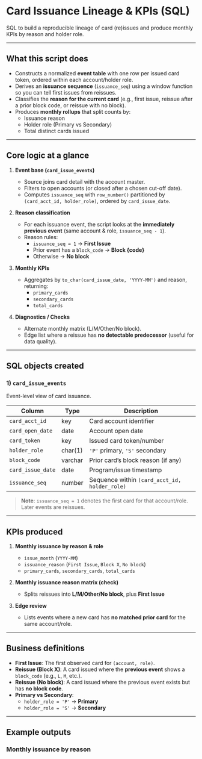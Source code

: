 # Card Issuance Lineage & KPIs (SQL)

SQL to build a reproducible lineage of card (re)issues and produce monthly KPIs by reason and holder role.

---

## What this script does

- Constructs a normalized **event table** with one row per issued card token, ordered within each account/holder role.
- Derives an **issuance sequence** (`issuance_seq`) using a window function so you can tell first issues from reissues.
- Classifies the **reason for the current card** (e.g., first issue, reissue after a prior block code, or reissue with no block).
- Produces **monthly rollups** that split counts by:
  - Issuance reason
  - Holder role (Primary vs Secondary)
  - Total distinct cards issued

---

## Core logic at a glance

1. **Event base (`card_issue_events`)**
   - Source joins card detail with the account master.
   - Filters to open accounts (or closed after a chosen cut-off date).
   - Computes `issuance_seq` with `row_number()` partitioned by `(card_acct_id, holder_role)`, ordered by `card_issue_date`.

2. **Reason classification**
   - For each issuance event, the script looks at the **immediately previous event** (same account & role, `issuance_seq - 1`).
   - Reason rules:
     - `issuance_seq = 1` → **First Issue**
     - Prior event has a `block_code` → **Block {code}**
     - Otherwise → **No block**

3. **Monthly KPIs**
   - Aggregates by `to_char(card_issue_date, 'YYYY-MM')` and reason, returning:
     - `primary_cards`
     - `secondary_cards`
     - `total_cards`

4. **Diagnostics / Checks**
   - Alternate monthly matrix (L/M/Other/No block).
   - Edge list where a reissue has **no detectable predecessor** (useful for data quality).

---

## SQL objects created

### 1) `card_issue_events`
Event-level view of card issuance.

| Column            | Type        | Description                                   |
|-------------------|-------------|-----------------------------------------------|
| `card_acct_id`    | key         | Card account identifier                       |
| `card_open_date`  | date        | Account open date                             |
| `card_token`      | key         | Issued card token/number                      |
| `holder_role`     | char(1)     | `'P'` primary, `'S'` secondary                |
| `block_code`      | varchar     | Prior card’s block reason (if any)            |
| `card_issue_date` | date        | Program/issue timestamp                        |
| `issuance_seq`    | number      | Sequence within `(card_acct_id, holder_role)` |

> **Note**: `issuance_seq = 1` denotes the first card for that account/role. Later events are reissues.

---

## KPIs produced

1. **Monthly issuance by reason & role**
   - `issue_month` (`YYYY-MM`)
   - `issuance_reason` (`First Issue`, `Block X`, `No block`)
   - `primary_cards`, `secondary_cards`, `total_cards`

2. **Monthly issuance reason matrix (check)**
   - Splits reissues into **L/M/Other/No block**, plus **First Issue**

3. **Edge review**
   - Lists events where a new card has **no matched prior card** for the same account/role.

---

## Business definitions

- **First Issue**: The first observed card for `(account, role)`.
- **Reissue (Block X)**: A card issued where the **previous event** shows a `block_code` (e.g., `L`, `M`, etc.).
- **Reissue (No block)**: A card issued where the previous event exists but has **no block code**.
- **Primary vs Secondary**:
  - `holder_role = 'P'` → **Primary**
  - `holder_role = 'S'` → **Secondary**

---

## Example outputs

### Monthly issuance by reason
